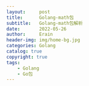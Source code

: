 ```yaml
---
layout:     post
title:      Golang-math包
subtitle:   Golang-math包解析
date:       2022-05-26
author:     Erain
header-img: img/home-bg.jpg
categories: Golang
catalog: true
copyright: true
tags:
    - Golang
    - Go包
---
```


